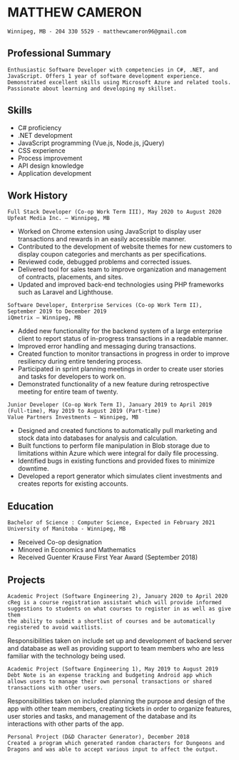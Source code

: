# MATTHEW CAMERON

```
Winnipeg, MB - 204 330 5529 - matthewcameron96@gmail.com
```
## Professional Summary

```
Enthusiastic Software Developer with competencies in C#, .NET, and JavaScript. Offers 1 year of software development experience.
Demonstrated excellent skills using Microsoft Azure and related tools. Passionate about learning and developing my skillset.
```
## Skills

- C# proficiency
- .NET development
- JavaScript programming (Vue.js, Node.js, jQuery)
- CSS experience
- Process improvement
- API design knowledge
- Application development

## Work History

```
Full Stack Developer (Co-op Work Term III), May 2020 to August 2020
Upfeat Media Inc. – Winnipeg, MB
```
- Worked on Chrome extension using JavaScript to display user transactions and rewards in an easily accessible manner.
- Contributed to the development of website themes for new customers to display coupon categories and merchants as per specifications.
- Reviewed code, debugged problems and corrected issues.
- Delivered tool for sales team to improve organization and management of contracts, placements, and sites.
- Updated and improved back-end technologies using PHP frameworks such as Laravel and Lighthouse.

```
Software Developer, Enterprise Services (Co-op Work Term II), September 2019 to December 2019
iQmetrix – Winnipeg, MB
```
- Added new functionality for the backend system of a large enterprise client to report status of in-progress transactions in a readable manner.
- Improved error handling and messaging during transactions.
- Created function to monitor transactions in progress in order to improve resiliency during entire tendering process.
- Participated in sprint planning meetings in order to create user stories and tasks for developers to work on.
- Demonstrated functionality of a new feature during retrospective meeting for entire team of twenty.

```
Junior Developer (Co-op Work Term I), January 2019 to April 2019 (Full-time), May 2019 to August 2019 (Part-time)
Value Partners Investments – Winnipeg, MB
```
- Designed and created functions to automatically pull marketing and stock data into databases for analysis and calculation.
- Built functions to perform file manipulation in Blob storage due to limitations within Azure which were integral for daily file processing.
- Identified bugs in existing functions and provided fixes to minimize downtime.
- Developed a report generator which simulates client investments and creates reports for existing accounts.

## Education

```
Bachelor of Science : Computer Science, Expected in February 2021
University of Manitoba - Winnipeg, MB
```
- Received Co-op designation
- Minored in Economics and Mathematics
- Received Guenter Krause First Year Award (September 2018)

## Projects

```
Academic Project (Software Engineering 2), January 2020 to April 2020
cReg is a course registration assistant which will provide informed suggestions to students on what courses to register in as well as give them
the ability to submit a shortlist of courses and be automatically registered to avoid waitlists.
```
Responsibilities taken on include set up and development of backend server and database as well as providing support to team members who
are less familiar with the technology being used.
```
Academic Project (Software Engineering 1), May 2019 to August 2019
Debt Note is an expense tracking and budgeting Android app which allows users to manage their own personal transactions or shared
transactions with other users.
```
Responsibilities taken on included planning the purpose and design of the app with other team members, creating tickets in order to organize
features, user stories and tasks, and management of the database and its interactions with other parts of the app.
```
Personal Project (D&D Character Generator), December 2018
Created a program which generated random characters for Dungeons and Dragons and was able to accept various input to affect the output.
```


